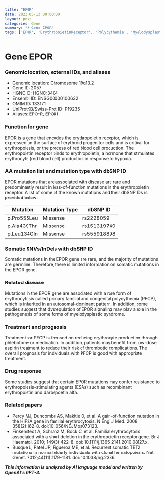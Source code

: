 ```yaml
---
title: "EPOR"
date: 2023-05-13 00:00:00
layout: post
categories: Gene
summary: "# Gene EPOR"
tags: ['EPOR', 'ErythropoietinReceptor', 'Polycythemia', 'MyelodysplasticSyndrome', 'Erythrocytosis', 'DrugResistance', 'Phlebotomy', 'Aspirin']
---
```


# Gene EPOR

### Genomic location, external IDs, and aliases

- Genomic location: Chromosome 19q13.2 
- Gene ID: 2057
- HGNC ID: HGNC:3404
- Ensembl ID: ENSG00000100632
- OMIM ID: 133171
- UniProtKB/Swiss-Prot ID: P19235
- Aliases: EPO-R, EPOR1

### Function for gene

EPOR is a gene that encodes the erythropoietin receptor, which is expressed on the surface of erythroid progenitor cells and is critical for erythropoiesis, or the process of red blood cell production. The erythropoietin receptor binds to erythropoietin, a hormone that stimulates erythrocyte (red blood cell) production in response to hypoxia.

### AA mutation list and mutation type with dbSNP ID

EPOR mutations that are associated with disease are rare and predominantly result in loss-of-function mutations in the erythropoietin receptor. A list of some of the known mutations and their dbSNP IDs is provided below:

| Mutation | Mutation Type | dbSNP ID |
| --- | --- | --- |
| p.Pro555Leu | Missense | rs2228059 |
| p.Ala439Thr | Missense | rs151319749 |
| p.Leu134Gln | Missense | rs555918898 |

### Somatic SNVs/InDels with dbSNP ID

Somatic mutations in the EPOR gene are rare, and the majority of mutations are germline. Therefore, there is limited information on somatic mutations in the EPOR gene.

### Related disease

Mutations in the EPOR gene are associated with a rare form of erythrocytosis called primary familial and congenital polycythemia (PFCP), which is inherited in an autosomal-dominant pattern. In addition, some studies suggest that dysregulation of EPOR signaling may play a role in the pathogenesis of some forms of myelodysplastic syndrome.

### Treatment and prognosis

Treatment for PFCP is focused on reducing erythrocyte production through phlebotomy or medication. In addition, patients may benefit from low-dose aspirin treatment to reduce their risk of thrombotic complications. The overall prognosis for individuals with PFCP is good with appropriate treatment.

### Drug response

Some studies suggest that certain EPOR mutations may confer resistance to erythropoiesis-stimulating agents (ESAs) such as recombinant erythropoietin and darbepoetin alfa.

### Related papers

- Percy MJ, Duncombe AS, Makitie O, et al. A gain-of-function mutation in the HIF2A gene in familial erythrocytosis. N Engl J Med. 2008; 358(2):162-8. doi:10.1056/NEJMoa073123.
- Finkenstedt A, Schranz M, Bock C, et al. Familial erythrocytosis associated with a short deletion in the erythropoietin receptor gene. Br J Haematol. 2010; 149(3):422-8. doi: 10.1111/j.1365-2141.2010.08127.x.
- Busque L, Patel JP, Figueroa ME, et al. Recurrent somatic TET2 mutations in normal elderly individuals with clonal hematopoiesis. Nat Genet. 2012;44(11):1179-1181. doi: 10.1038/ng.2386.

**_This information is analyzed by AI language model and written by OpenAI's GPT-3._**